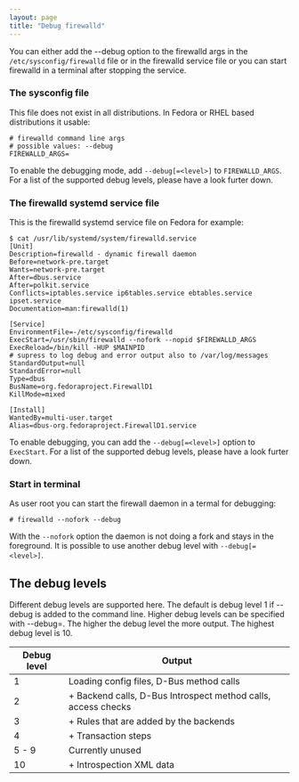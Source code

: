 ```yaml
---
layout: page
title: "Debug firewalld"
---
```


You can either add the --debug option to the firewalld args in the `/etc/sysconfig/firewalld` file or in the firewalld service file or you can start firewalld in a terminal after stopping the service.

### The sysconfig file

This file does not exist in all distributions. In Fedora or RHEL based distributions it usable:

    # firewalld command line args
    # possible values: --debug
    FIREWALLD_ARGS=

To enable the debugging mode, add `--debug[=<level>]` to `FIREWALLD_ARGS`. For a list of the supported debug levels, please have a look furter down.

### The firewalld systemd service file

This is the firewalld systemd service file on Fedora for example:

    $ cat /usr/lib/systemd/system/firewalld.service
    [Unit]
    Description=firewalld - dynamic firewall daemon
    Before=network-pre.target
    Wants=network-pre.target
    After=dbus.service
    After=polkit.service
    Conflicts=iptables.service ip6tables.service ebtables.service ipset.service
    Documentation=man:firewalld(1)

    [Service]
    EnvironmentFile=-/etc/sysconfig/firewalld
    ExecStart=/usr/sbin/firewalld --nofork --nopid $FIREWALLD_ARGS
    ExecReload=/bin/kill -HUP $MAINPID
    # supress to log debug and error output also to /var/log/messages
    StandardOutput=null
    StandardError=null
    Type=dbus
    BusName=org.fedoraproject.FirewallD1
    KillMode=mixed

    [Install]
    WantedBy=multi-user.target
    Alias=dbus-org.fedoraproject.FirewallD1.service

To enable debugging, you can add the `--debug[=<level>]` option to `ExecStart`. For a list of the supported debug levels, please have a look furter down.

### Start in terminal

As user root you can start the firewall daemon in a termal for debugging:

    # firewalld --nofork --debug

With the `--nofork` option the daemon is not doing a fork and stays in the foreground. It is possible to use another debug level with `--debug[=<level>]`.

## The debug levels

Different debug levels are supported here. The default is debug level 1 if --debug is added to the command line. Higher debug levels can be specified with --debug=<level>. The higher the debug level the more output. The highest debug level is 10.

| Debug level | Output      |
| ----------- | ----------- |
|           1 | Loading config files, D-Bus method calls |
|           2 | + Backend calls, D-Bus Introspect method calls, access checks |
|           3 | + Rules that are added by the backends |
|           4 | + Transaction steps |
|       5 - 9 | Currently unused
|          10 | + Introspection XML data |

